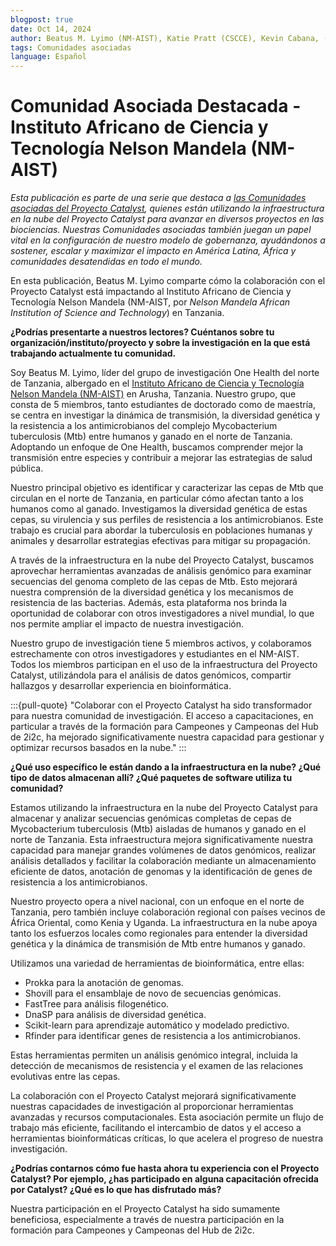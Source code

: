 ```yaml
---
blogpost: true
date: Oct 14, 2024
author: Beatus M. Lyimo (NM-AIST), Katie Pratt (CSCCE), Kevin Cabana, (MetaDocencia), Sabrina López (MetaDocencia)
tags: Comunidades asociadas
language: Español
---
```


# Comunidad Asociada Destacada - Instituto Africano de Ciencia y Tecnología Nelson Mandela (NM-AIST)

*Esta publicación es parte de una serie que destaca a [las Comunidades asociadas del Proyecto Catalyst](../current-community-partners.md), quienes están utilizando la infraestructura en la nube del Proyecto Catalyst para avanzar en diversos proyectos en las biociencias. Nuestras Comunidades asociadas también juegan un papel vital en la configuración de nuestro modelo de gobernanza, ayudándonos a sostener, escalar y maximizar el impacto en América Latina, África y comunidades desatendidas en todo el mundo.*

En esta publicación, Beatus M. Lyimo comparte cómo la colaboración con el Proyecto Catalyst está impactando al Instituto Africano de Ciencia y Tecnología Nelson Mandela (NM-AIST, por _Nelson Mandela African Institution of Science and Technology_) en Tanzania.

**¿Podrías presentarte a nuestros lectores? Cuéntanos sobre tu organización/instituto/proyecto y sobre la investigación en la que está trabajando actualmente tu comunidad.**

Soy Beatus M. Lyimo, líder del grupo de investigación One Health del norte de Tanzania, albergado en el [Instituto Africano de Ciencia y Tecnología Nelson Mandela (NM-AIST)](https://nm-aist.ac.tz/) en Arusha, Tanzania. Nuestro grupo, que consta de 5 miembros, tanto estudiantes de doctorado como de maestría, se centra en investigar la dinámica de transmisión, la diversidad genética y la resistencia a los antimicrobianos del complejo Mycobacterium tuberculosis (Mtb) entre humanos y ganado en el norte de Tanzania. Adoptando un enfoque de One Health, buscamos comprender mejor la transmisión entre especies y contribuir a mejorar las estrategias de salud pública.

Nuestro principal objetivo es identificar y caracterizar las cepas de Mtb que circulan en el norte de Tanzania, en particular cómo afectan tanto a los humanos como al ganado. Investigamos la diversidad genética de estas cepas, su virulencia y sus perfiles de resistencia a los antimicrobianos. Este trabajo es crucial para abordar la tuberculosis en poblaciones humanas y animales y desarrollar estrategias efectivas para mitigar su propagación.

A través de la infraestructura en la nube del Proyecto Catalyst, buscamos aprovechar herramientas avanzadas de análisis genómico para examinar secuencias del genoma completo de las cepas de Mtb. Esto mejorará nuestra comprensión de la diversidad genética y los mecanismos de resistencia de las bacterias. Además, esta plataforma nos brinda la oportunidad de colaborar con otros investigadores a nivel mundial, lo que nos permite ampliar el impacto de nuestra investigación.

Nuestro grupo de investigación tiene 5 miembros activos, y colaboramos estrechamente con otros investigadores y estudiantes en el NM-AIST. Todos los miembros participan en el uso de la infraestructura del Proyecto Catalyst, utilizándola para el análisis de datos genómicos, compartir hallazgos y desarrollar experiencia en bioinformática.

:::{pull-quote}
"Colaborar con el Proyecto Catalyst ha sido transformador para nuestra comunidad de investigación. El acceso a capacitaciones, en particular a través de la formación para Campeones y Campeonas del Hub de 2i2c, ha mejorado significativamente nuestra capacidad para gestionar y optimizar recursos basados en la nube."
:::

**¿Qué uso específico le están dando a la infraestructura en la nube? ¿Qué tipo de datos almacenan allí? ¿Qué paquetes de software utiliza tu comunidad?**

Estamos utilizando la infraestructura en la nube del Proyecto Catalyst para almacenar y analizar secuencias genómicas completas de cepas de Mycobacterium tuberculosis (Mtb) aisladas de humanos y ganado en el norte de Tanzania. Esta infraestructura mejora significativamente nuestra capacidad para manejar grandes volúmenes de datos genómicos, realizar análisis detallados y facilitar la colaboración mediante un almacenamiento eficiente de datos, anotación de genomas y la identificación de genes de resistencia a los antimicrobianos.

Nuestro proyecto opera a nivel nacional, con un enfoque en el norte de Tanzania, pero también incluye colaboración regional con países vecinos de África Oriental, como Kenia y Uganda. La infraestructura en la nube apoya tanto los esfuerzos locales como regionales para entender la diversidad genética y la dinámica de transmisión de Mtb entre humanos y ganado.

Utilizamos una variedad de herramientas de bioinformática, entre ellas:
- Prokka para la anotación de genomas.
- Shovill para el ensamblaje de novo de secuencias genómicas.
- FastTree para análisis filogenético.
- DnaSP para análisis de diversidad genética.
- Scikit-learn para aprendizaje automático y modelado predictivo.
- Rfinder para identificar genes de resistencia a los antimicrobianos.

Estas herramientas permiten un análisis genómico integral, incluida la detección de mecanismos de resistencia y el examen de las relaciones evolutivas entre las cepas.

La colaboración con el Proyecto Catalyst mejorará significativamente nuestras capacidades de investigación al proporcionar herramientas avanzadas y recursos computacionales. Esta asociación permite un flujo de trabajo más eficiente, facilitando el intercambio de datos y el acceso a herramientas bioinformáticas críticas, lo que acelera el progreso de nuestra investigación.

**¿Podrías contarnos cómo fue hasta ahora tu experiencia con el Proyecto Catalyst? Por ejemplo, ¿has participado en alguna capacitación ofrecida por Catalyst? ¿Qué es lo que has disfrutado más?**

Nuestra participación en el Proyecto Catalyst ha sido sumamente beneficiosa, especialmente a través de nuestra participación en la formación para Campeones y Campeonas del Hub de 2i2c.
